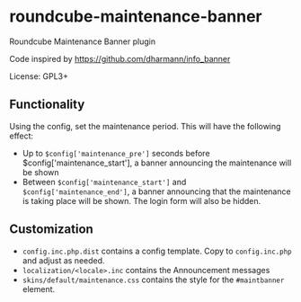 # roundcube-maintenance-banner

Roundcube Maintenance Banner plugin

Code inspired by https://github.com/dharmann/info_banner

License: GPL3+

## Functionality

Using the config, set the maintenance period. This will have the following effect:

* Up to `$config['maintenance_pre']` seconds before $config['maintenance_start'], a banner announcing the maintenance will be shown
* Between `$config['maintenance_start']` and `$config['maintenance_end']`, a banner announcing that the maintenance is taking place will be shown. The login form will also be hidden.

## Customization

* `config.inc.php.dist` contains a config template. Copy to `config.inc.php` and adjust as needed.
* `localization/<locale>.inc` contains the Announcement messages
* `skins/default/maintenance.css` contains the style for the `#maintbanner` element.
